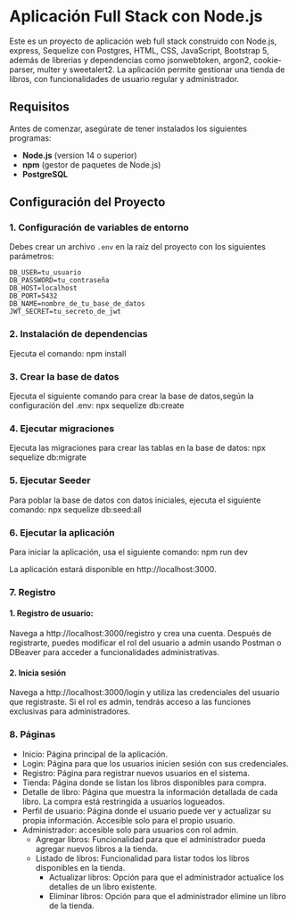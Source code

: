 # Aplicación Full Stack con Node.js

Este es un proyecto de aplicación web full stack construido con Node.js, express, Sequelize con Postgres, HTML, CSS, JavaScript, Bootstrap 5, además de librerias y dependencias como jsonwebtoken, argon2, cookie-parser, multer y sweetalert2. La aplicación permite gestionar una tienda de libros, con funcionalidades de usuario regular y administrador.

## Requisitos

Antes de comenzar, asegúrate de tener instalados los siguientes programas:

- **Node.js** (version 14 o superior)
- **npm** (gestor de paquetes de Node.js)
- **PostgreSQL**

## Configuración del Proyecto

### 1. Configuración de variables de entorno

Debes crear un archivo `.env` en la raíz del proyecto con los siguientes parámetros:

```env
DB_USER=tu_usuario
DB_PASSWORD=tu_contraseña
DB_HOST=localhost
DB_PORT=5432
DB_NAME=nombre_de_tu_base_de_datos
JWT_SECRET=tu_secreto_de_jwt
```

### 2. Instalación de dependencias

Ejecuta el comando:
    npm install

### 3. Crear la base de datos
Ejecuta el siguiente comando para crear la base de datos,según la configuración del .env:
    npx sequelize db:create

### 4. Ejecutar migraciones
Ejecuta las migraciones para crear las tablas en la base de datos:
    npx sequelize db:migrate

### 5. Ejecutar Seeder
Para poblar la base de datos con datos iniciales, ejecuta el siguiente comando:
    npx sequelize db:seed:all

### 6. Ejecutar la aplicación
Para iniciar la aplicación, usa el siguiente comando:
    npm run dev

La aplicación estará disponible en http://localhost:3000.

### 7. Registro

#### 1. Registro de usuario:
Navega a http://localhost:3000/registro y crea una cuenta.
Después de registrarte, puedes modificar el rol del usuario a admin usando Postman o DBeaver para acceder a funcionalidades administrativas.

#### 2. Inicia sesión
Navega a http://localhost:3000/login y utiliza las credenciales del usuario que registraste. Si el rol es admin, tendrás acceso a las funciones exclusivas para administradores.


### 8. Páginas
- Inicio: Página principal de la aplicación.
- Login: Página para que los usuarios inicien sesión con sus credenciales.
- Registro: Página para registrar nuevos usuarios en el sistema.
- Tienda: Página donde se listan los libros disponibles para compra.
- Detalle de libro: Página que muestra la información detallada de cada libro. La compra está restringida a usuarios logueados.
- Perfil de usuario: Página donde el usuario puede ver y actualizar su propia información. Accesible solo para el propio usuario.
- Administrador: accesible solo para usuarios con rol admin.
    - Agregar libros: Funcionalidad para que el administrador pueda agregar nuevos libros a la tienda.
    - Listado de libros: Funcionalidad para listar todos los libros disponibles en la tienda.
        - Actualizar libros: Opción para que el administrador actualice los detalles de un libro existente.
        - Eliminar libros: Opción para que el administrador elimine un libro de la tienda.
